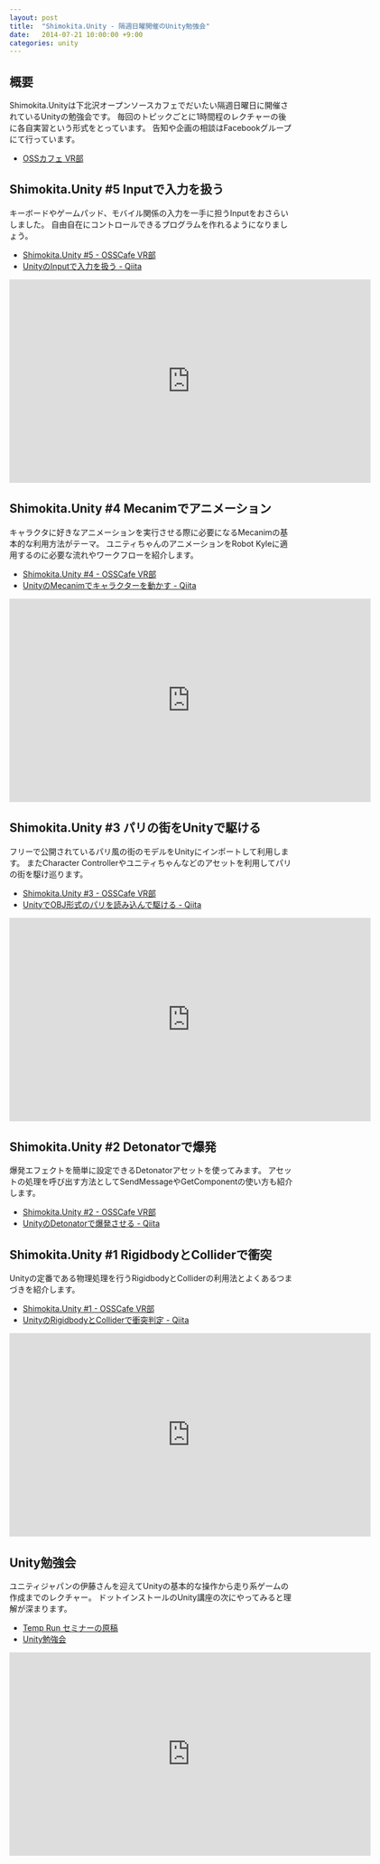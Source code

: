 ```yaml
---
layout: post
title:  "Shimokita.Unity - 隔週日曜開催のUnity勉強会"
date:   2014-07-21 10:00:00 +9:00
categories: unity
---
```


## 概要

Shimokita.Unityは下北沢オープンソースカフェでだいたい隔週日曜日に開催されているUnityの勉強会です。
毎回のトピックごとに1時間程のレクチャーの後に各自実習という形式をとっています。
告知や企画の相談はFacebookグループにて行っています。

- [OSSカフェ VR部](https://www.facebook.com/groups/483013255151184/)

## Shimokita.Unity #5 Inputで入力を扱う

キーボードやゲームパッド、モバイル関係の入力を一手に担うInputをおさらいしました。
自由自在にコントロールできるプログラムを作れるようになりましょう。

- [Shimokita.Unity #5 - OSSCafe VR部](https://www.facebook.com/events/314856602026514/?ref_dashboard_filter=past)
- [UnityのInputで入力を扱う - Qiita](http://qiita.com/yando/items/c406690c9ad87ecfc8e5)

<script async class="speakerdeck-embed" data-id="3c5e0d10fee30131dcdb4e3181ddc85d" data-ratio="1.33333333333333" src="//speakerdeck.com/assets/embed.js"></script>

<iframe src="http://new.livestream.com/accounts/1839740/events/3063002/videos/58200925/player?autoPlay=false&height=360&mute=false&width=640" width="640" height="360" frameborder="0" scrolling="no"></iframe>

## Shimokita.Unity #4 Mecanimでアニメーション

キャラクタに好きなアニメーションを実行させる際に必要になるMecanimの基本的な利用方法がテーマ。
ユニティちゃんのアニメーションをRobot Kyleに適用するのに必要な流れやワークフローを紹介します。

- [Shimokita.Unity #4 - OSSCafe VR部](https://www.facebook.com/events/1448341972092886/)
- [UnityのMecanimでキャラクターを動かす - Qiita](http://qiita.com/yando/items/601e6fd35002e77ae9c8)

<script async class="speakerdeck-embed" data-id="302a1460f2250131b2120ae668f12f14" data-ratio="1.33333333333333" src="//speakerdeck.com/assets/embed.js"></script>

<iframe src="http://new.livestream.com/accounts/1839740/events/3063002/videos/57077724/player?autoPlay=false&height=360&mute=false&width=640" width="640" height="360" frameborder="0" scrolling="no"></iframe>

## Shimokita.Unity #3 パリの街をUnityで駆ける

フリーで公開されているパリ風の街のモデルをUnityにインポートして利用します。
またCharacter Controllerやユニティちゃんなどのアセットを利用してパリの街を駆け巡ります。

- [Shimokita.Unity #3 - OSSCafe VR部](https://www.facebook.com/events/875440572489654/?ref=4)
- [UnityでOBJ形式のパリを読み込んで駆ける - Qiita](http://qiita.com/yando/items/fbd995d724f50c9ead24)

<script async class="speakerdeck-embed" data-id="da946cb0e70c0131807a3244ba387ddd" data-ratio="1.33333333333333" src="//speakerdeck.com/assets/embed.js"></script>

<iframe src="http://new.livestream.com/accounts/1839740/events/3063002/videos/55819831/player?autoPlay=false&height=360&mute=false&width=640" width="640" height="360" frameborder="0" scrolling="no"></iframe>


## Shimokita.Unity #2 Detonatorで爆発

爆発エフェクトを簡単に設定できるDetonatorアセットを使ってみます。
アセットの処理を呼び出す方法としてSendMessageやGetComponentの使い方も紹介します。

- [Shimokita.Unity #2 - OSSCafe VR部](https://www.facebook.com/events/1422790434661298/?ref=4)
- [UnityのDetonatorで爆発させる - Qiita](http://qiita.com/yando/items/eac9e0dbc1376b9cf141)

<script async class="speakerdeck-embed" data-id="62d1c260dc110131d9c52a008baf6e6b" data-ratio="1.33333333333333" src="//speakerdeck.com/assets/embed.js"></script>


## Shimokita.Unity #1 RigidbodyとColliderで衝突

Unityの定番である物理処理を行うRigidbodyとColliderの利用法とよくあるつまづきを紹介します。

- [Shimokita.Unity #1 - OSSCafe VR部](https://www.facebook.com/events/335744853239169/?ref=4)
- [UnityのRigidbodyとColliderで衝突判定 - Qiita](http://qiita.com/yando/items/0cd2daaf1314c0674bbe)

<script async class="speakerdeck-embed" data-id="3673c440d1d601315fcb7245c38d8d76" data-ratio="1.33333333333333" src="//speakerdeck.com/assets/embed.js"></script>

<iframe src="http://new.livestream.com/accounts/1839740/events/3063002/videos/53225198/player?autoPlay=false&height=360&mute=false&width=640" width="640" height="360" frameborder="0" scrolling="no"></iframe>


## Unity勉強会

ユニティジャパンの伊藤さんを迎えてUnityの基本的な操作から走り系ゲームの作成までのレクチャー。
ドットインストールのUnity講座の次にやってみると理解が深まります。

- [Temp Run セミナーの原稿](https://gist.github.com/makoto-unity/6094663)
- [Unity勉強会](https://www.facebook.com/events/227158830801366/?ref=2&ref_dashboard_filter=past)

<iframe src="http://new.livestream.com/accounts/1839740/events/1642823/videos/42981775/player?autoPlay=false&height=360&mute=false&width=640" width="640" height="360" frameborder="0" scrolling="no"></iframe>
